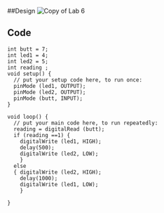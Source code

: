 ##Design
![Copy of Lab 6](https://github.com/user-attachments/assets/a94066cc-8896-4998-a139-fcf90eb175c6)
## Code
```
int butt = 7; 
int led1 = 4; 
int led2 = 5;
int reading ; 
void setup() {
  // put your setup code here, to run once:
  pinMode (led1, OUTPUT);
  pinMode (led2, OUTPUT);
  pinMode (butt, INPUT); 
}

void loop() {
  // put your main code here, to run repeatedly:
  reading = digitalRead (butt); 
  if (reading ==1) { 
    digitalWrite (led1, HIGH); 
    delay(500); 
    digitalWrite (led2, LOW); 
    }
  else
  { digitalWrite (led2, HIGH); 
    delay(1000); 
    digitalWrite (led1, LOW); 
    }
    
}
```
